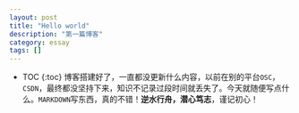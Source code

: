 ```yaml
---
layout: post
title: "Hello world"
description: "第一篇博客"
category: essay
tags: []
---
```

* TOC
{:toc}
博客搭建好了，一直都没更新什么内容，以前在别的平台`OSC`，`CSDN`，最终都没坚持下来，知识不记录过段时间就丢失了。今天就随便写点什么。`MARKDOWN`写东西，真的不错！**逆水行舟，潜心笃志**，谨记初心！